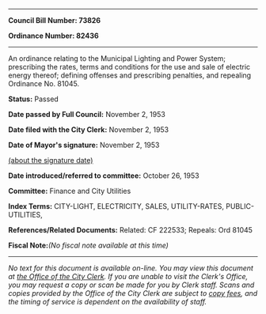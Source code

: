 

********

**Council Bill Number: 73826**
   
**Ordinance Number: 82436**
********

 An ordinance relating to the Municipal Lighting and Power System; prescribing the rates, terms and conditions for the use and sale of electric energy thereof; defining offenses and prescribing penalties, and repealing Ordinance No. 81045.

**Status:** Passed
   
**Date passed by Full Council:** November 2, 1953
   
**Date filed with the City Clerk:** November 2, 1953
   
**Date of Mayor's signature:** November 2, 1953
   
[(about the signature date)](/~public/approvaldate.htm)
   
   
   
**Date introduced/referred to committee:** October 26, 1953
   
**Committee:** Finance and City Utilities
   
   
**Index Terms:** CITY-LIGHT, ELECTRICITY, SALES, UTILITY-RATES, PUBLIC-UTILITIES,

**References/Related Documents:** Related: CF 222533; Repeals: Ord 81045

**Fiscal Note:**_(No fiscal note available at this time)_
********

_No text for this document is available on-line. You may view this document at [the Office of the City Clerk](http://www.seattle.gov/leg/clerk/contactUs.htm). If you are unable to visit the Clerk's Office, you may request a copy or scan be made for you by Clerk staff. Scans and copies provided by the Office of the City Clerk are subject to [copy fees](http://clerk.seattle.gov/~public/clerkfees.htm), and the timing of service is dependent on the availability of staff._

